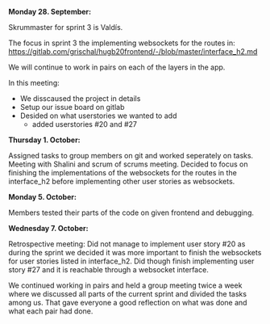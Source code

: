 **Monday 28. September:**

Skrummaster for sprint 3 is Valdís.

The focus in sprint 3 the implementing websockets for the routes in:
https://gitlab.com/grischal/hugb20frontend/-/blob/master/interface_h2.md

We will continue to work in pairs on each of the layers in the app.

In this meeting:
- We disscaused the project in details
- Setup our issue board on gitlab
- Desided on what userstories we wanted to add
	- added userstories #20 and #27

**Thursday 1. October:**

Assigned tasks to group members on git and worked seperately on tasks.
Meeting with Shalini and scrum of scrums meeting. 
Decided to focus on finishing the implementations of the websockets for the routes in the interface_h2 before implementing other user stories as websockets.

**Monday 5. October:**

Members tested their parts of the code on given frontend and debugging.

**Wednesday 7. October:**

Retrospective meeting:
Did not manage to implement user story #20 as during the sprint we decided it was more important to finish the websockets for user stories listed in interface_h2. 
Did though finish implementing user story #27 and it is reachable through a websocket interface.

We continued working in pairs and held a group meeting twice a week where we discussed all parts of the current sprint and divided the tasks among us. That gave everyone a good reflection on what was done and what each pair had done.





